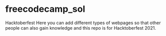 # freecodecamp_sol
Hacktoberfest 
Here you can add different types of webpages so that other people can also gain knowledge and this repo is for Hacktoberfest 2021.
